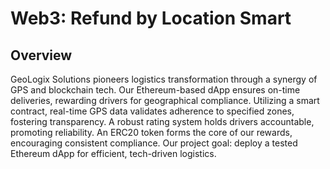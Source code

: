 # Web3: Refund by Location Smart 

## Overview

GeoLogix Solutions pioneers logistics transformation through a synergy of GPS and blockchain tech. 
Our Ethereum-based dApp ensures on-time deliveries, rewarding drivers for geographical compliance. 
Utilizing a smart contract, real-time GPS data validates adherence to specified zones, fostering 
transparency. A robust rating system holds drivers accountable, promoting reliability. An ERC20 token 
forms the core of our rewards, encouraging consistent compliance. Our project goal: deploy a tested 
Ethereum dApp for efficient, tech-driven logistics.
